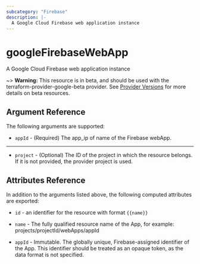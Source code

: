 ```yaml
---
subcategory: "Firebase"
description: |-
  A Google Cloud Firebase web application instance
---
```


# googleFirebaseWebApp

A Google Cloud Firebase web application instance

\~> **Warning:** This resource is in beta, and should be used with the terraform-provider-google-beta provider.
See [Provider Versions](https://terraform.io/docs/providers/google/guides/provider_versions.html) for more details on beta resources.

## Argument Reference

The following arguments are supported:

* `appId` -
  (Required)
  The app\_ip of name of the Firebase webApp.

***

* `project` - (Optional) The ID of the project in which the resource belongs.
  If it is not provided, the provider project is used.

## Attributes Reference

In addition to the arguments listed above, the following computed attributes are exported:

*   `id` - an identifier for the resource with format `{{name}}`

*   `name` -
    The fully qualified resource name of the App, for example:
    projects/projectId/webApps/appId

*   `appId` -
    Immutable. The globally unique, Firebase-assigned identifier of the App.
    This identifier should be treated as an opaque token, as the data format is not specified.
